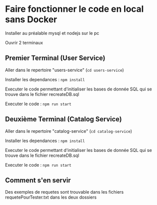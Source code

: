 # Faire fonctionner le code en local sans Docker

Installer au préalable mysql et nodejs sur le pc

Ouvrir 2 terminaux

## Premier Terminal (User Service)

Aller dans le repertoire "users-service" (```cd users-service```)

Installer les dependances :
```npm install```

Executer le code permettant d'initialiser les bases de donnée SQL qui se trouve dans le fichier recreateDB.sql

Executer le code :
```npm run start```

## Deuxième Terminal (Catalog Service)

Aller dans le repertoire "catalog-service" (```cd catalog-service```)

Installer les dependances :
```npm install```

Executer le code permettant d'initialiser les bases de donnée SQL qui se trouve dans le fichier recreateDB.sql

Executer le code :
```npm run start```

## Comment s'en servir

Des exemples de requetes sont trouvable dans les fichiers requetePourTester.txt dans les deux dossiers
